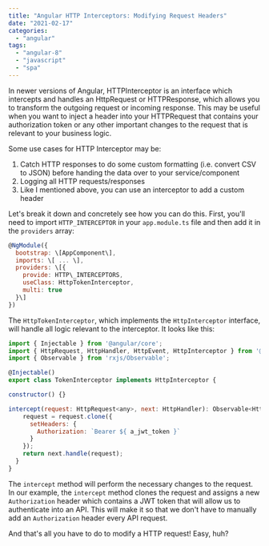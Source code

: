 ```yaml
---
title: "Angular HTTP Interceptors: Modifying Request Headers"
date: "2021-02-17"
categories: 
  - "angular"
tags: 
  - "angular-8"
  - "javascript"
  - "spa"
---
```


In newer versions of Angular, HTTPInterceptor is an interface which intercepts and handles an HttpRequest or HTTPResponse, which allows you to transform the outgoing request or incoming response. This may be useful when you want to inject a header into your HTTPRequest that contains your authorization token or any other important changes to the request that is relevant to your business logic.

Some use cases for HTTP Interceptor may be:

1. Catch HTTP responses to do some custom formatting (i.e. convert CSV to JSON) before handing the data over to your service/component
2. Logging all HTTP requests/responses
3. Like I mentioned above, you can use an interceptor to add a custom header

Let's break it down and concretely see how you can do this. First, you'll need to import `HTTP_INTERCEPTOR` in your `app.module.ts` file and then add it in the `providers` array:

```javascript
@NgModule({  
  bootstrap: \[AppComponent\],  
  imports: \[ ... \],  
  providers: \[{  
    provide: HTTP\_INTERCEPTORS,  
    useClass: HttpTokenInterceptor,  
    multi: true  
  }\]  
})
```
The `HttpTokenInterceptor`, which implements the `HttpInterceptor` interface, will handle all logic relevant to the interceptor. It looks like this:

```javascript
import { Injectable } from '@angular/core';  
import { HttpRequest, HttpHandler, HttpEvent, HttpInterceptor } from '@angular/common/http';
import { Observable } from 'rxjs/Observable';

@Injectable()  
export class TokenInterceptor implements HttpInterceptor { 

constructor() {} 

intercept(request: HttpRequest<any>, next: HttpHandler): Observable<HttpEvent<any>> {  
    request = request.clone({  
      setHeaders: {  
        Authorization: `Bearer ${ a_jwt_token }`  
      }  
    }); 
    return next.handle(request);  
  }  
}
```

The `intercept` method will perform the necessary changes to the request. In our example, the `intercept` method clones the request and assigns a new `Authorization` header which contains a JWT token that will allow us to authenticate into an API. This will make it so that we don't have to manually add an `Authorization` header every API request.

And that's all you have to do to modify a HTTP request! Easy, huh?
